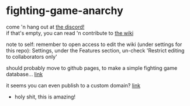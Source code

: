 # fighting-game-anarchy

come 'n hang out at [the discord!](https://discord.gg/Bg86ZJ)  
if that's empty, you can read 'n contribute to [the wiki](https://github.com/Rahil627/fighting-game-anarchy/wiki)

note to self: remember to open access to edit the wiki (under settings for this repo):
Settings, under the Features section, un-check 'Restrict editing to collaborators only'

should probably move to github pages, to make a simple fighting game database...
[link](https://docs.github.com/en/free-pro-team@latest/github/working-with-github-pages/creating-a-github-pages-site-with-jekyll#creating-your-site)

it seems you can even publish to a custom domain? [link](https://hackernoon.com/use-custom-domain-with-github-pages-2-straightforward-steps-cf561eee244f)
  - holy shit, this is amazing!

